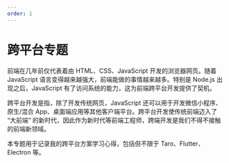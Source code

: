 ```yaml
---
order: 1
---
```


# 跨平台专题

前端在几年前仅代表着由 HTML、CSS、JavaScript 开发的浏览器网页。随着 JavaScript 语言变得越来越强大，前端能做的事情越来越多。特别是 Node.js 出现之后，JavaScript 有了访问系统的能力，这为前端跨平台开发提供了契机。

跨平台开发是指，除了开发传统网页，JavaScript 还可以用于开发微信小程序、原生/混合 App、桌面端应用等其他客户端平台。跨平台开发使传统前端迈入了 “大前端” 的新时代，因此作为新时代等前端工程师，跨端开发是我们不得不接触的前端新领域。

本专题用于记录我的跨平台方案学习心得，包括但不限于 Taro、Flutter、Electron 等。

